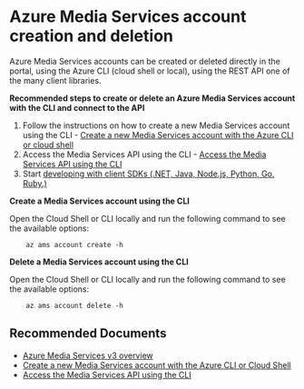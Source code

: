 <properties
	pageTitle="Azure Media Services account create or delete"
	description="Azure Media Services account create or delete"
	infoBubbleText="Azure Media Services account create or delete"
	service="microsoft.media"
	resource="mediaservices"
	authors="johndeu"
	ms.author="johndeu"
	displayOrder="1"
	articleId="mediaservices-accounts-create-or-delete"
	diagnosticScenario=""
	selfHelpType="generic"
	supportTopicIds="32632088"
	resourceTags=""
	productPesIds="14885"
	cloudEnvironments="public"
/>

# Azure Media Services account creation and deletion

Azure Media Services accounts can be created or deleted directly in the portal, using the Azure CLI (cloud shell or local), using the REST API one of the many client libraries. 

**Recommended steps to create or delete an Azure Media Services account with the CLI and connect to the API**

1. Follow the instructions on how to create a new Media Services account using the CLI - [Create a new Media Services account with the Azure CLI or cloud shell](https://docs.microsoft.com/azure/media-services/latest/create-account-cli-how-to)
2. Access the Media Services API using the CLI - [Access the Media Services API using the CLI](https://docs.microsoft.com/azure/media-services/latest/access-api-cli-how-to)
3. Start [developing with client SDKs (.NET, Java, Node.js, Python, Go, Ruby.)](https://docs.microsoft.com/azure/media-services/latest/developers-guide)

**Create a Media Services account using the CLI**

Open the Cloud Shell or CLI locally and run the following command to see the available options:
   
```
	az ams account create -h
```

**Delete a Media Services account using the CLI**

Open the Cloud Shell or CLI locally and run the following command to see the available options:
   
```
	az ams account delete -h
```

## **Recommended Documents**

* [Azure Media Services v3 overview](https://docs.microsoft.com/azure/media-services/latest/media-services-overview)
* [Create a new Media Services account with the Azure CLI or Cloud Shell](https://docs.microsoft.com/azure/media-services/latest/create-account-cli-how-to)
* [Access the Media Services API using the CLI](https://docs.microsoft.com/azure/media-services/latest/access-api-cli-how-to)

